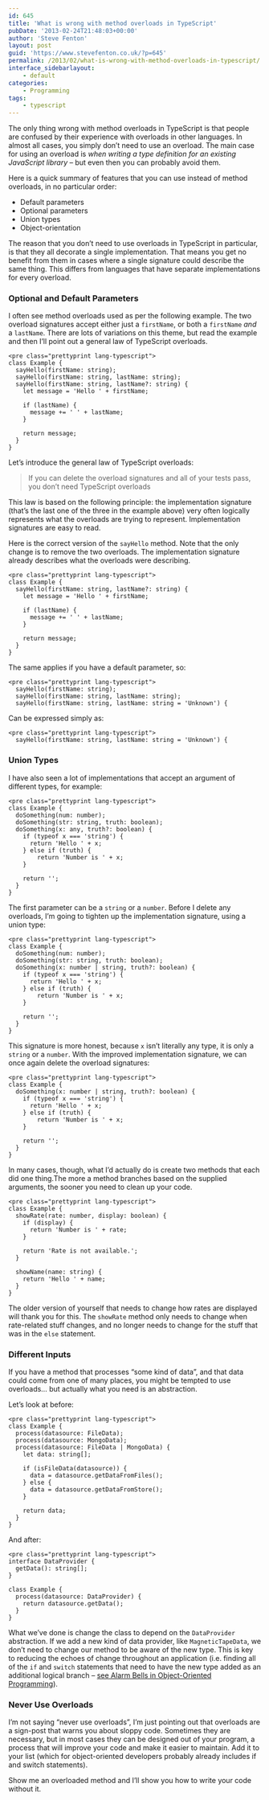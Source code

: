 ```yaml
---
id: 645
title: 'What is wrong with method overloads in TypeScript'
pubDate: '2013-02-24T21:48:03+00:00'
author: 'Steve Fenton'
layout: post
guid: 'https://www.stevefenton.co.uk/?p=645'
permalink: /2013/02/what-is-wrong-with-method-overloads-in-typescript/
interface_sidebarlayout:
    - default
categories:
    - Programming
tags:
    - typescript
---
```


The only thing wrong with method overloads in TypeScript is that people are confused by their experience with overloads in other languages. In almost all cases, you simply don’t need to use an overload. The main case for using an overload is *when writing a type definition for an existing JavaScript library* – but even then you can probably avoid them.

Here is a quick summary of features that you can use instead of method overloads, in no particular order:

- Default parameters
- Optional parameters
- Union types
- Object-orientation

The reason that you don’t need to use overloads in TypeScript in particular, is that they all decorate a single implementation. That means you get no benefit from them in cases where a single signature could describe the same thing. This differs from languages that have separate implementations for every overload.

### Optional and Default Parameters

I often see method overloads used as per the following example. The two overload signatures accept either just a `firstName`, or both a `firstName` *and* a `lastName`. There are lots of variations on this theme, but read the example and then I’ll point out a general law of TypeScript overloads.

```
<pre class="prettyprint lang-typescript">
class Example {
  sayHello(firstName: string);
  sayHello(firstName: string, lastName: string);
  sayHello(firstName: string, lastName?: string) {
    let message = 'Hello ' + firstName;
    
    if (lastName) {
      message += ' ' + lastName;
    }
  
    return message;
  }
}
```

Let’s introduce the general law of TypeScript overloads:

> If you can delete the overload signatures and all of your tests pass, you don’t need TypeScript overloads

This law is based on the following principle: the implementation signature (that’s the last one of the three in the example above) very often logically represents what the overloads are trying to represent. Implementation signatures are easy to read.

Here is the correct version of the `sayHello` method. Note that the only change is to remove the two overloads. The implementation signature already describes what the overloads were describing.

```
<pre class="prettyprint lang-typescript">
class Example {
  sayHello(firstName: string, lastName?: string) {
    let message = 'Hello ' + firstName;
    
    if (lastName) {
      message += ' ' + lastName;
    }
  
    return message;
  }
}
```

The same applies if you have a default parameter, so:

```
<pre class="prettyprint lang-typescript">
  sayHello(firstName: string);
  sayHello(firstName: string, lastName: string);
  sayHello(firstName: string, lastName: string = 'Unknown') {
```

Can be expressed simply as:

```
<pre class="prettyprint lang-typescript">
  sayHello(firstName: string, lastName: string = 'Unknown') {
```

### Union Types

I have also seen a lot of implementations that accept an argument of different types, for example:

```
<pre class="prettyprint lang-typescript">
class Example {
  doSomething(num: number);
  doSomething(str: string, truth: boolean);
  doSomething(x: any, truth?: boolean) {
    if (typeof x === 'string') {
      return 'Hello ' + x;
    } else if (truth) {
        return 'Number is ' + x;
    }

    return '';
  }
}
```

The first parameter can be a `string` or a `number`. Before I delete any overloads, I’m going to tighten up the implementation signature, using a union type:

```
<pre class="prettyprint lang-typescript">
class Example {
  doSomething(num: number);
  doSomething(str: string, truth: boolean);
  doSomething(x: number | string, truth?: boolean) {
    if (typeof x === 'string') {
      return 'Hello ' + x;
    } else if (truth) {
        return 'Number is ' + x;
    }

    return '';
  }
}
```

This signature is more honest, because `x` isn’t literally any type, it is only a `string` or a `number`. With the improved implementation signature, we can once again delete the overload signatures:

```
<pre class="prettyprint lang-typescript">
class Example {
  doSomething(x: number | string, truth?: boolean) {
    if (typeof x === 'string') {
      return 'Hello ' + x;
    } else if (truth) {
        return 'Number is ' + x;
    }

    return '';
  }
}
```

In many cases, though, what I’d actually do is create two methods that each did one thing.The more a method branches based on the supplied arguments, the sooner you need to clean up your code.

```
<pre class="prettyprint lang-typescript">
class Example {
  showRate(rate: number, display: boolean) {
    if (display) {
      return 'Number is ' + rate;
    }

    return 'Rate is not available.';
  }

  showName(name: string) {
    return 'Hello ' + name;
  }
}
```

The older version of yourself that needs to change how rates are displayed will thank you for this. The `showRate` method only needs to change when rate-related stuff changes, and no longer needs to change for the stuff that was in the `else` statement.

### Different Inputs

If you have a method that processes “some kind of data”, and that data could come from one of many places, you might be tempted to use overloads… but actually what you need is an abstraction.

Let’s look at before:

```
<pre class="prettyprint lang-typescript">
class Example {
  process(datasource: FileData);
  process(datasource: MongoData);
  process(datasource: FileData | MongoData) {
    let data: string[];
    
    if (isFileData(datasource)) {
      data = datasource.getDataFromFiles();
    } else {
      data = datasource.getDataFromStore();
    }

    return data;
  }
}
```

And after:

```
<pre class="prettyprint lang-typescript">
interface DataProvider {
  getData(): string[];
}

class Example {
  process(datasource: DataProvider) {
    return datasource.getData();
  }
}
```

What we’ve done is change the class to depend on the `DataProvider` abstraction. If we add a new kind of data provider, like `MagneticTapeData`, we don’t need to change our method to be aware of the new type. This is key to reducing the echoes of change throughout an application (i.e. finding all of the `if` and `switch` statements that need to have the new type added as an additional logical branch – [see Alarm Bells in Object-Oriented Programming](https://www.stevefenton.co.uk/2013/03/alarm-bells-in-object-oriented-programming/)).

### Never Use Overloads

I’m not saying “never use overloads”, I’m just pointing out that overloads are a sign-post that warns you about sloppy code. Sometimes they are necessary, but in most cases they can be designed out of your program, a process that will improve your code and make it easier to maintain. Add it to your list (which for object-oriented developers probably already includes if and switch statements).

Show me an overloaded method and I’ll show you how to write your code without it.